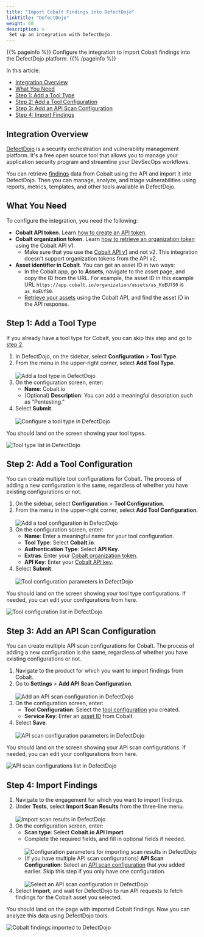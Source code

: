 ```yaml
---
title: "Import Cobalt Findings into DefectDojo"
linkTitle: "DefectDojo"
weight: 60
description: >
 Set up an integration with DefectDojo.
---
```


{{% pageinfo %}}
Configure the integration to import Cobalt findings into the DefectDojo platform.
{{% /pageinfo %}}

In this article:
- [Integration Overview](#integration-overview)
- [What You Need](#what-you-need)
- [Step 1: Add a Tool Type](#step-1-add-a-tool-type)
- [Step 2: Add a Tool Configuration](#step-2-add-a-tool-configuration)
- [Step 3: Add an API Scan Configuration](#step-3-add-an-api-scan-configuration)
- [Step 4: Import Findings](#step-4-import-findings)

## Integration Overview

[DefectDojo](https://github.com/DefectDojo/django-DefectDojo) is a security orchestration and vulnerability management platform. It's a free open source tool that allows you to manage your application security program and streamline your DevSecOps workflows.

You can retrieve [findings](/platform-deep-dive/pentests/findings/) data from Cobalt using the API and import it into DefectDojo. Then you can manage, analyze, and triage vulnerabilities using reports, metrics, templates, and other tools available in DefectDojo.

## What You Need

To configure the integration, you need the following:

- **Cobalt API token**. Learn [how to create an API token](/apiusecases/create_asset/#create-an-api-token-in-the-cobalt-ui).
- **Cobalt organization token**. Learn [how to retrieve an organization token](https://docs.cobalt.io/v1/#organizations) using the Cobalt API v1.
  - Make sure that you use the [Cobalt API v1](https://docs.cobalt.io/v1) and not v2. This integration doesn't support organization tokens from the API v2.
- **Asset identifier in Cobalt**. You can get an asset ID in two ways:
  - In the Cobalt app, go to **Assets**, navigate to the asset page, and copy the ID from the URL. For example, the asset ID in this example URL `https://app.cobalt.io/organization/assets/as_KoEUfS0` is `as_KoEUfS0`.
  - [Retrieve your assets](https://docs.cobalt.io/v1/#assets) using the Cobalt API, and find the asset ID in the API response.

## Step 1: Add a Tool Type

If you already have a tool type for Cobalt, you can skip this step and go to [step 2](#step-2-add-a-tool-configuration).

1. In DefectDojo, on the sidebar, select **Configuration** > **Tool Type**.
1. From the menu in the upper-right corner, select **Add Tool Type**.<br><br>
    ![Add a tool type in DefectDojo](/integrations/DefectDojo-add-tool-type-1.png "Add a tool type in DefectDojo")
1. On the configuration screen, enter:
    - **Name**: Cobalt.io
    - (Optional) **Description**: You can add a meaningful description such as "Pentesting."
1. Select **Submit**.<br><br>
    ![Configure a tool type in DefectDojo](/integrations/DefectDojo-add-tool-type-2.png "Configure a tool type in DefectDojo")

You should land on the screen showing your tool types.

![Tool type list in DefectDojo](/integrations/DefectDojo-add-tool-type-3.png "Tool type list in DefectDojo")

## Step 2: Add a Tool Configuration

You can create multiple tool configurations for Cobalt. The process of adding a new configuration is the same, regardless of whether you have existing configurations or not.

1. On the sidebar, select **Configuration** > **Tool Configuration**.
1. From the menu in the upper-right corner, select **Add Tool Configuration**.<br><br>
    ![Add a tool configuration in DefectDojo](/integrations/DefectDojo-add-tool-configuration-1.png "Add a tool configuration in DefectDojo")
1. On the configuration screen, enter:
    - **Name**: Enter a meaningful name for your tool configuration.
    - **Tool Type**: Select **Cobalt.io**.
    - **Authentication Type**: Select **API Key**.
    - **Extras**: Enter your [Cobalt organization token](#what-you-need).
    - **API Key**: Enter your [Cobalt API key](#what-you-need).
1. Select **Submit**.<br><br>
    ![Tool configuration parameters in DefectDojo](/integrations/DefectDojo-add-tool-configuration-2.png "Tool configuration parameters in DefectDojo")

You should land on the screen showing your tool type configurations. If needed, you can edit your configurations from here.

![Tool configuration list in DefectDojo](/integrations/DefectDojo-add-tool-configuration-3.png "Tool configuration list in DefectDojo")

## Step 3: Add an API Scan Configuration

You can create multiple API scan configurations for Cobalt. The process of adding a new configuration is the same, regardless of whether you have existing configurations or not.

1. Navigate to the product for which you want to import findings from Cobalt.
1. Go to **Settings** > **Add API Scan Configuration**.<br><br>
    ![Add an API scan configuration in DefectDojo](/integrations/DefectDojo-add-api-scan-configuration-1.png "Add an API scan configuration in DefectDojo")
1. On the configuration screen, enter:
    - **Tool Configuration**: Select the [tool configuration](#step-2-add-a-tool-configuration) you created.
    - **Service Key**: Enter an [asset ID](#what-you-need) from Cobalt.
1. Select **Save**.<br><br>
    ![API scan configuration parameters in DefectDojo](/integrations/DefectDojo-add-api-scan-configuration-2.png "API scan configuration parameters in DefectDojo")

You should land on the screen showing your API scan configurations. If needed, you can edit your configurations from here.

![API scan configurations list in DefectDojo](/integrations/DefectDojo-add-api-scan-configuration-3.png "API scan configurations list in DefectDojo")

## Step 4: Import Findings

1. Navigate to the engagement for which you want to import findings.
1. Under **Tests**, select **Import Scan Results** from the three-line menu.<br><br>
    ![Import scan results in DefectDojo](/integrations/DefectDojo-import-findings-1.png "Import scan results in DefectDojo")
1. On the configuration screen, enter:
    - **Scan type**: Select **Cobalt.io API Import**.
    - Complete the required fields, and fill in optional fields if needed.<br><br>
    ![Configuration parameters for importing scan results in DefectDojo](/integrations/DefectDojo-import-findings-2.png "Configuration parameters for importing scan results in DefectDojo")
    - (If you have multiple API scan configurations) **API Scan Configuration**: Select an [API scan configuration](#step-3-add-an-api-scan-configuration) that you added earlier. Skip this step if you only have one configuration.<br><br>
    ![Select an API scan configuration in DefectDojo](/integrations/DefectDojo-import-findings-3.png "Select an API scan configuration in DefectDojo")
1. Select **Import**, and wait for DefectDojo to run API requests to fetch findings for the Cobalt asset you selected.

You should land on the page with imported Cobalt findings. Now you can analyze this data using DefectDojo tools.

![Cobalt findings imported to DefectDojo](/integrations/DefectDojo-import-findings-4.png "Cobalt findings imported to DefectDojo")
